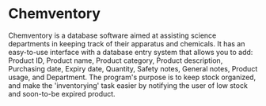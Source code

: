 # Chemventory

Chemventory is a database software aimed at assisting science departments in keeping track of their apparatus and chemicals. It has an easy-to-use interface with a database entry system that allows you to add: Product ID, Product name, Product category, Product description, Purchasing date, Expiry date, Quantity, Safety notes, General notes, Product usage, and Department. The program's purpose is to keep stock organized, and make the 'inventorying' task easier by notifying the user of low stock and soon-to-be expired product.
